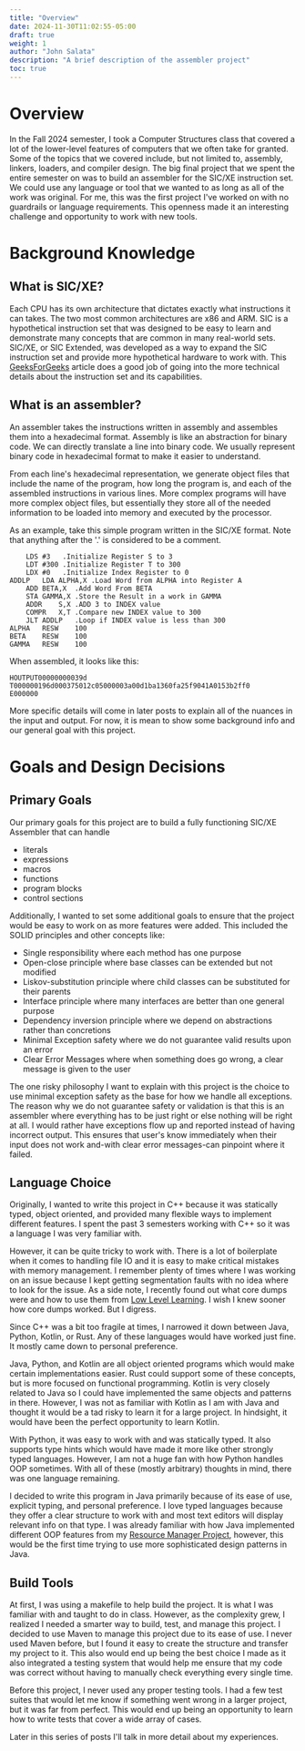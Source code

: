 ```yaml
---
title: "Overview"
date: 2024-11-30T11:02:55-05:00
draft: true
weight: 1
author: "John Salata"
description: "A brief description of the assembler project"
toc: true
---
```


# Overview
In the Fall 2024 semester, I took a Computer Structures class that covered a lot of the lower-level features of computers that we often take for granted.  Some of the topics that we covered include, but not limited to, assembly, linkers, loaders, and compiler design.  The big final project that we spent the entire semester on was to build an assembler for the SIC/XE instruction set. We could use any language or tool that we wanted to as long as all of the work was original.  For me, this was the first project I've worked on with no guardrails or language requirements.  This openness made it an interesting challenge and opportunity to work with new tools.

# Background Knowledge
## What is SIC/XE?
Each CPU has its own architecture that dictates exactly what instructions it can takes.  The two most common architectures are x86 and ARM.  SIC is a hypothetical instruction set that was designed to be easy to learn and demonstrate many concepts that are common in many real-world sets. SIC/XE, or SIC Extended, was developed as a way to expand the SIC instruction set and provide more hypothetical hardware to work with.  This [GeeksForGeeks](https://www.geeksforgeeks.org/sic-xe-architecture/) article does a good job of going into the more technical details about the instruction set and its capabilities.

## What is an assembler?
An assembler takes the instructions written in assembly and assembles them into a hexadecimal format.  Assembly is like an abstraction for binary code.  We can directly translate a line into binary code.  We usually represent binary code in hexadecimal format to make it easier to understand.

From each line's hexadecimal representation, we generate object files that include the name of the program, how long the program is, and each of the assembled instructions in various lines.  More complex programs will have more complex object files, but essentially they store all of the needed information to be loaded into memory and executed by the processor.

As an example, take this simple program written in the SIC/XE format.  Note that anything after the '.' is considered to be a comment.
```
	LDS	#3	 .Initialize Register S to 3
	LDT	#300 .Initialize Register T to 300
	LDX	#0	 .Initialize Index Register to 0
ADDLP	LDA	ALPHA,X	.Load Word from ALPHA into Register A
	ADD	BETA,X	.Add Word From BETA
	STA	GAMMA,X	.Store the Result in a work in GAMMA
	ADDR	S,X	.ADD 3 to INDEX value
	COMPR	X,T	.Compare new INDEX value to 300
	JLT	ADDLP	.Loop if INDEX value is less than 300
ALPHA	RESW	100
BETA	RESW	100
GAMMA	RESW	100
```

When assembled, it looks like this:
```
HOUTPUT00000000039d
T000000196d000375012c05000003a00d1ba1360fa25f9041A0153b2ff0
E000000
```

More specific details will come in later posts to explain all of the nuances in the input and output.  For now, it is mean to show some background info and our general goal with this project.

# Goals and Design Decisions
## Primary Goals
Our primary goals for this project are to build a fully functioning SIC/XE Assembler that can handle
- literals
- expressions
- macros
- functions
- program blocks
- control sections

Additionally, I wanted to set some additional goals to ensure that the project would be easy to work on as more features were added.  This included the SOLID principles and other concepts like:
- Single responsibility where each method has one purpose
- Open-close principle where base classes can be extended but not modified
- Liskov-substitution principle where child classes can be substituted for their parents
- Interface principle where many interfaces are better than one general purpose
- Dependency inversion principle where we depend on abstractions rather than concretions
- Minimal Exception safety where we do not guarantee valid results upon an error
- Clear Error Messages where when something does go wrong, a clear message is given to the user

The one risky philosophy I want to explain with this project is the choice to use minimal exception safety as the base for how we handle all exceptions.  The reason why we do not guarantee safety or validation is that this is an assembler where everything has to be just right or else nothing will be right at all.  I would rather have exceptions flow up and reported instead of having incorrect output.  This ensures that user's know immediately when their input does not work and-with clear error messages-can pinpoint where it failed.    

## Language Choice
Originally, I wanted to write this project in C++ because it was statically typed, object oriented, and provided many flexible ways to implement different features. I spent the past 3 semesters working with C++ so it was a language I was very familiar with.

However, it can be quite tricky to work with.  There is a lot of boilerplate when it comes to handling file IO and it is easy to make critical mistakes with memory management. I remember plenty of times where I was working on an issue because I kept getting segmentation faults with no idea where to look for the issue.  As a side note, I recently found out what core dumps were and how to use them from [Low Level Learning](https://www.youtube.com/watch?v=3T3ZDquDDVg). I wish I knew sooner how core dumps worked. But I digress.

Since C++ was a bit too fragile at times, I narrowed it down between Java, Python, Kotlin, or Rust.  Any of these languages would have worked just fine.  It mostly came down to personal preference. 

Java, Python, and Kotlin are all object oriented programs which would make certain implementations easier.  Rust could support some of these concepts, but is more focused on functional programming.  Kotlin is very closely related to Java so I could have implemented the same objects and patterns in there.  However, I was not as familiar with Kotlin as I am with Java and thought it would be a tad risky to learn it for a large project.  In hindsight, it would have been the perfect opportunity to learn Kotlin.  

With Python, it was easy to work with and was statically typed.  It also supports type hints which would have made it more like other strongly typed languages.  However, I am not a huge fan with how Python handles OOP sometimes.  With all of these (mostly arbitrary) thoughts in mind, there was one language remaining.

I decided to write this program in Java primarily because of its ease of use, explicit typing, and personal preference. I love typed languages because they offer a clear structure to work with and most text editors will display relevant info on that type. I was already familiar with how Java implemented different OOP features from my [Resource Manager Project](https://github.com/sheepman39/dalton), however, this would be the first time trying to use more sophisticated design patterns in Java.

## Build Tools
At first, I was using a makefile to help build the project.  It is what I was familiar with and taught to do in class.  However, as the complexity grew, I realized I needed a smarter way to build, test, and manage this project.  I decided to use Maven to manage this project due to its ease of use.  I never used Maven before, but I found it easy to create the structure and transfer my project to it.  This also would end up being the best choice I made as it also integrated a testing system that would help me ensure that my code was correct without having to manually check everything every single time.  

Before this project, I never used any proper testing tools.  I had a few test suites that would let me know if something went wrong in a larger project, but it was far from perfect.  This would end up being an opportunity to learn how to write tests that cover a wide array of cases.  

Later in this series of posts I'll talk in more detail about my experiences.